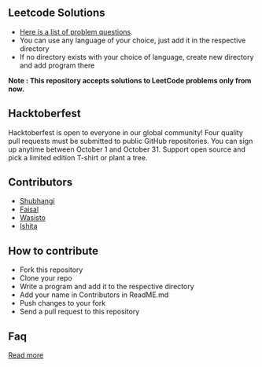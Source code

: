 ## Leetcode Solutions
- [Here is a list of problem questions](https://leetcode.com/problemset/all/).
- You can use any language of your choice, just add it in the respective directory
- If no directory exists with your choice of language, create new directory and add program there

**Note : This repository accepts solutions to LeetCode problems only from now.**

## Hacktoberfest
Hacktoberfest is open to everyone in our global community! Four quality pull requests must be submitted to public GitHub repositories. You can sign up anytime between October 1 and October 31. Support open source and pick a limited edition T-shirt or plant a tree.

## Contributors
- [Shubhangi](https://github.com/goyalshubhangi)
- [Faisal](https://github.com/faisalAkhtar)
- [Wasisto](https://github.com/tiramisubliss)
- [Ishita](https://github.com/ishitajaiswal4m)

## How to contribute
- Fork this repository
- Clone your repo
- Write a program and add it to the respective directory
- Add your name in Contributors in ReadME.md
- Push changes to your fork
- Send a pull request to this repository

## Faq
[Read more](https://hacktoberfest.digitalocean.com/faq/)

